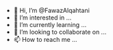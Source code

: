 - 👋 Hi, I’m @FawazAlqahtani
- 👀 I’m interested in ...
- 🌱 I’m currently learning ...
- 💞️ I’m looking to collaborate on ...
- 📫 How to reach me ...

<!---
FawazAlqahtani/FawazAlqahtani is a ✨ special ✨ repository because its `README.md` (this file) appears on your GitHub profile.
You can click the Preview link to take a look at your changes.
--->
